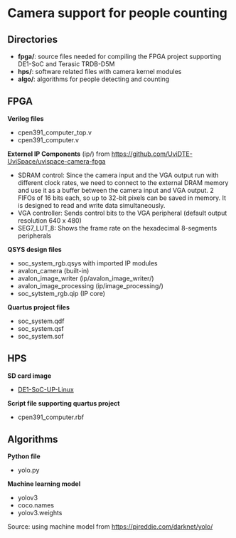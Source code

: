 # Camera support for people counting

## Directories
-  **fpga/**: source files needed for compiling the FPGA project supporting DE1-SoC and Terasic TRDB-D5M
-  **hps/**: software related files with camera kernel modules 
-  **algo/**: algorithms for people detecting and counting

## FPGA
**Verilog files**
- cpen391_computer_top.v
- cpen391_computer.v

**Externel IP Components** (ip/) from https://github.com/UviDTE-UviSpace/uvispace-camera-fpga
- SDRAM control: Since the camera input and the VGA output run with different clock rates, we need to connect to the external DRAM memory and use it as a buffer between the camera input and VGA output.
2 FIFOs of 16 bits each, so up to 32-bit pixels can be saved in memory. It is designed to read and write data simultaneously.
- VGA controller: Sends control bits to the VGA peripheral (default output resolution 640 x 480)
- SEG7_LUT_8: Shows the frame rate on the hexadecimal 8-segments peripherals

**QSYS design files**
- soc_system_rgb.qsys with imported IP modules
- avalon_camera (built-in)
- avalon_image_writer (ip/avalon_image_writer/)
- avalon_image_processing (ip/image_processing/)
- soc_sytstem_rgb.qip (IP core)

**Quartus project files**
- soc_system.qdf
- soc_system.qsf
- soc_system.sof

## HPS

**SD card image**
- [DE1-SoC-UP-Linux](https://people.ece.cornell.edu/land/courses/ece5760/DE1_SOC/DE1-SoC-UP-Linux/linux_sdcard_image.zip)

**Script file supporting quartus project**
- cpen391_computer.rbf

## Algorithms

**Python file**
- yolo.py

**Machine learning model**
- yolov3
- coco.names
- yolov3.weights

Source: using machine model from https://pjreddie.com/darknet/yolo/
